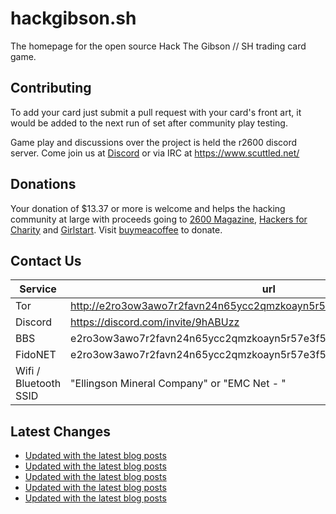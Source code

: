 # hackgibson.sh
The homepage for the open source Hack The Gibson // SH trading card game.


## Contributing

To add your card just submit a pull request with your card's front art, it would be added to the next run of set after community play testing.

Game play and discussions over the project is held the r2600 discord server. Come join us at [Discord](https://discord.com/invite/9hABUzz) or via IRC at https://www.scuttled.net/


## Donations

Your donation of $13.37 or more is welcome and helps the hacking community at large with proceeds going to [2600 Magazine](https://2600.com/), [Hackers for Charity](https://hackersforcharity.org) and [Girlstart](https://girlstart.org).  Visit [buymeacoffee](https://www.buymeacoffee.com/hackgibson.sh) to donate.


## Contact Us

Service | url
-|-
Tor | http://e2ro3ow3awo7r2favn24n65ycc2qmzkoayn5r57e3f56nvjwdcgg32ad.onion
Discord | https://discord.com/invite/9hABUzz
BBS | e2ro3ow3awo7r2favn24n65ycc2qmzkoayn5r57e3f56nvjwdcgg32ad.onion:23
FidoNET | e2ro3ow3awo7r2favn24n65ycc2qmzkoayn5r57e3f56nvjwdcgg32ad.onion:24554
Wifi / Bluetooth SSID | "Ellingson Mineral Company" or "EMC Net - <fidonet address>"

## Latest Changes
<!-- BLOG-POST-LIST:START -->
- [Updated with the latest blog posts](https://github.com/DFW2600/hackgibson.sh/commit/5b5eeb5b6176ba56d66658da3f0a37dcab03defe)
- [Updated with the latest blog posts](https://github.com/DFW2600/hackgibson.sh/commit/8294436ed53f0d2d495e0d17ce73761ee2235e08)
- [Updated with the latest blog posts](https://github.com/DFW2600/hackgibson.sh/commit/1e7b86e18ef198507eb29fd9c6f23e7b0b5804a1)
- [Updated with the latest blog posts](https://github.com/DFW2600/hackgibson.sh/commit/447f1a64acd6cf765340705d1fc1782c977cbfbe)
- [Updated with the latest blog posts](https://github.com/DFW2600/hackgibson.sh/commit/77623586610f6e4994df2ad32950d1b0ed4f50b1)
<!-- BLOG-POST-LIST:END -->
